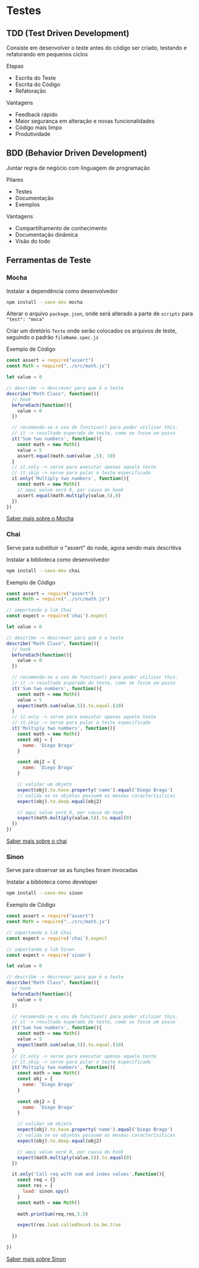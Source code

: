 # Testes

## TDD (Test Driven Development)

Consiste em desenvolver o teste antes do código ser criado, testando e refatorando em pequenos ciclos

Etapas

+ Escrita do Teste
+ Escrita do Código
+ Refatoração

Vantagens

+ Feedback rápido
+ Maior segurança em alteração e novas funcionalidades
+ Código mais limpo
+ Produtividade

## BDD (Behavior Driven Development)

Juntar regra de negócio com linguagem de programação

Pilares

+ Testes
+ Documentação
+ Exemplos

Vantagens

+ Compartilhamento de conhecimento
+ Documentação dinâmica
+ Visão do todo

## Ferramentas de Teste

### Mocha

Instalar a dependência como desenvolvedor

```bash
npm install --save-dev mocha
```

Alterar o arquivo `package.json`, onde será alterado a parte de `scripts` para `"test": "moca"`

Criar um diretório `Teste` onde serão colocados os arquivos de teste, seguindo o padrão `fileName.spec.js`

Exemplo de Código

```js
const assert = require("assert")
const Math = require("../src/math.js")

let value = 0 

// describe -> descrever para que é o teste
describe("Math Class", function(){
  // hook
  beforeEach(function(){
    value = 0 
  })

  // recomenda-se o uso de function() para poder utilizar this.
  // it -> resultado esperado do teste, como se fosse um passo
  it('Sum two numbers', function(){
    const math = new Math()
    value = 5
    assert.equal(math.sum(value ,5), 10)
  }
  // it.only -> serve para executar apenas aquele teste
  // it.skip -> serve para pular o teste especificado
  it.only('Multiply two numbers', function(){
    const math = new Math()
    // aqui value será 0, por causa do hook
    assert.equal(math.multiply(value,5),0)
  })
})
```

[Saber mais sobre o Mocha](https://mochajs.org/)

### Chai

Serve para substituir o "assert" do node, agora sendo mais descritiva

Instalar a biblioteca como desenvolvedor

```bash
npm install --save-dev chai
```

Exemplo de Código

```js
const assert = require("assert")
const Math = require("../src/math.js")

// importando a lib Chai
const expect = require('chai').expect

let value = 0 

// describe -> descrever para que é o teste
describe("Math Class", function(){
  // hook
  beforeEach(function(){
    value = 0 
  })

  // recomenda-se o uso de function() para poder utilizar this.
  // it -> resultado esperado do teste, como se fosse um passo
  it('Sum two numbers', function(){
    const math = new Math()
    value = 5
    expect(math.sum(value,5)).to.equal.(10)
  }
  // it.only -> serve para executar apenas aquele teste
  // it.skip -> serve para pular o teste especificado
  it('Multiply two numbers', function(){
    const math = new Math()
    const obj = {
      name: 'Diego Braga' 
    }

    const obj2 = {
      name: 'Diego Braga' 
    }

    // validar um objeto
    expect(obj).to.have.property('name').equal('Diego Braga')
    // valida se os objetos possuem as mesmas caracterísiticas
    expect(obj).to.deep.equal(obj2)

    // aqui value será 0, por causa do hook
    expect(math.multiply(value,5)).to.equal(0)
  })
})
```

[Saber mais sobre o chai](https://www.chaijs.com/)

### Sinon

Serve para observar se as funções foram invocadas

Instalar a biblioteca como developer

```bash
npm install --save-dev sinon
```

Exemplo de Código

```js
const assert = require("assert")
const Math = require("../src/math.js")

// importando a lib Chai
const expect = require('chai').expect

// importando a lib Sinon
const expect = require('sinon')

let value = 0 

// describe -> descrever para que é o teste
describe("Math Class", function(){
  // hook
  beforeEach(function(){
    value = 0 
  })

  // recomenda-se o uso de function() para poder utilizar this.
  // it -> resultado esperado do teste, como se fosse um passo
  it('Sum two numbers', function(){
    const math = new Math()
    value = 5
    expect(math.sum(value,5)).to.equal.(10)
  }
  // it.only -> serve para executar apenas aquele teste
  // it.skip -> serve para pular o teste especificado
  it('Multiply two numbers', function(){
    const math = new Math()
    const obj = {
      name: 'Diego Braga' 
    }
    
    const obj2 = {
      name: 'Diego Braga' 
    }

    // validar um objeto
    expect(obj).to.have.property('name').equal('Diego Braga')
    // valida se os objetos possuem as mesmas caracterísiticas
    expect(obj).to.deep.equal(obj2)

    // aqui value será 0, por causa do hook
    expect(math.multiply(value,5)).to.equal(0)
  })

  it.only('Call req with sum and index values',function(){
    const req = {}
    const res = {
      load: sinon.spy()
    }
    const math = new Math()
    
    math.printSum(req,res,5,5)

    expect(res.load.calledOnce).to.be.true
    
  })

})
```

[Saber mais sobre Sinon](https://sinonjs.org/)
<!--stackedit_data:
eyJoaXN0b3J5IjpbLTQ1MTA5MDgzNl19
-->